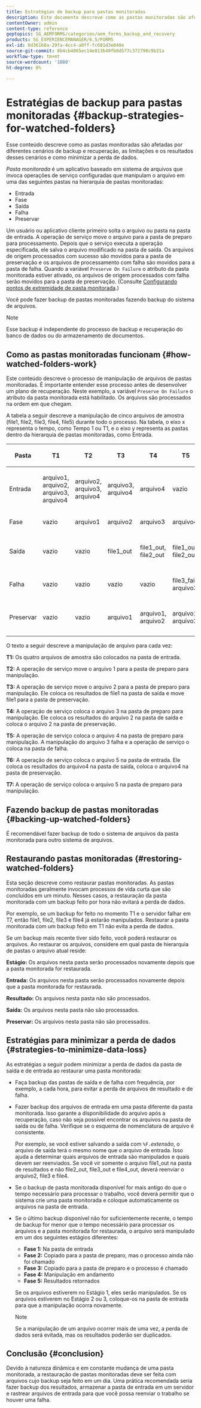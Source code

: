 ```yaml
---
title: Estratégias de backup para pastas monitoradas
description: Este documento descreve como as pastas monitoradas são afetadas por diferentes cenários de backup e recuperação, as limitações e os resultados desses cenários e como minimizar a perda de dados.
contentOwner: admin
content-type: reference
geptopics: SG_AEMFORMS/categories/aem_forms_backup_and_recovery
products: SG_EXPERIENCEMANAGER/6.5/FORMS
exl-id: 0d36160a-29fa-4cc4-a0ff-fc681d3e040e
source-git-commit: 8b4cb4065ec14e813b49fb0d577c372790c9b21a
workflow-type: tm+mt
source-wordcount: '1080'
ht-degree: 0%

---
```


# Estratégias de backup para pastas monitoradas {#backup-strategies-for-watched-folders}

Esse conteúdo descreve como as pastas monitoradas são afetadas por diferentes cenários de backup e recuperação, as limitações e os resultados desses cenários e como minimizar a perda de dados.

*Pasta monitorada* é um aplicativo baseado em sistema de arquivos que invoca operações de serviço configuradas que manipulam o arquivo em uma das seguintes pastas na hierarquia de pastas monitoradas:

* Entrada
* Fase
* Saída
* Falha
* Preservar

Um usuário ou aplicativo cliente primeiro solta o arquivo ou pasta na pasta de entrada. A operação de serviço move o arquivo para a pasta de preparo para processamento. Depois que o serviço executa a operação especificada, ele salva o arquivo modificado na pasta de saída. Os arquivos de origem processados com sucesso são movidos para a pasta de preservação e os arquivos de processamento com falha são movidos para a pasta de falha. Quando a variável `Preserve On Failure` o atributo da pasta monitorada estiver ativado, os arquivos de origem processados com falha serão movidos para a pasta de preservação. (Consulte [Configurando pontos de extremidade de pasta monitorada](/help/forms/using/admin-help/configuring-watched-folder-endpoints.md#configuring-watched-folder-endpoints).)

Você pode fazer backup de pastas monitoradas fazendo backup do sistema de arquivos.

>[!NOTE]
>
>Esse backup é independente do processo de backup e recuperação do banco de dados ou do armazenamento de documentos.

## Como as pastas monitoradas funcionam {#how-watched-folders-work}

Este conteúdo descreve o processo de manipulação de arquivos de pastas monitoradas. É importante entender esse processo antes de desenvolver um plano de recuperação. Neste exemplo, a variável `Preserve On Failure` o atributo da pasta monitorada está habilitado. Os arquivos são processados na ordem em que chegam.

A tabela a seguir descreve a manipulação de cinco arquivos de amostra (file1, file2, file3, file4, file5) durante todo o processo. Na tabela, o eixo x representa o tempo, como Tempo 1 ou T1, e o eixo y representa as pastas dentro da hierarquia de pastas monitoradas, como Entrada.

<table>
 <thead>
  <tr>
   <th><p>Pasta</p></th>
   <th><p>T1</p></th>
   <th><p>T2</p></th>
   <th><p>T3</p></th>
   <th><p>T4</p></th>
   <th><p>T5</p></th>
   <th><p>T6</p></th>
   <th><p>T7</p></th>
  </tr>
 </thead>
 <tbody>
  <tr>
   <td><p>Entrada</p></td>
   <td><p>arquivo1, arquivo2, arquivo3, arquivo4</p></td>
   <td><p>arquivo2, arquivo3, arquivo4</p></td>
   <td><p>arquivo3, arquivo4</p></td>
   <td><p>arquivo4</p></td>
   <td><p>vazio</p></td>
   <td><p>arquivo5</p></td>
   <td><p>vazio</p></td>
  </tr>
  <tr>
   <td><p>Fase</p></td>
   <td><p>vazio</p></td>
   <td><p>arquivo1</p></td>
   <td><p>arquivo2</p></td>
   <td><p>arquivo3</p></td>
   <td><p>arquivo4</p></td>
   <td><p>vazio</p></td>
   <td><p>arquivo5</p></td>
  </tr>
  <tr>
   <td><p>Saída</p></td>
   <td><p>vazio</p></td>
   <td><p>vazio</p></td>
   <td><p>file1_out</p></td>
   <td><p>file1_out, file2_out</p></td>
   <td><p>file1_out, file2_out</p></td>
   <td><p>file1_out, file2_out, file4_out</p></td>
   <td><p>file1_out, file2_out, file4_out</p></td>
  </tr>
  <tr>
   <td><p>Falha</p></td>
   <td><p>vazio</p></td>
   <td><p>vazio</p></td>
   <td><p>vazio</p></td>
   <td><p>vazio</p></td>
   <td><p>file3_fail, arquivo3 </p></td>
   <td><p>file3_fail, arquivo3 </p></td>
   <td><p>file3_fail, arquivo3 </p></td>
  </tr>
  <tr>
   <td><p>Preservar</p></td>
   <td><p>vazio</p></td>
   <td><p>vazio</p></td>
   <td><p>arquivo1 </p></td>
   <td><p>arquivo1, arquivo2 </p></td>
   <td><p>arquivo1, arquivo2 </p></td>
   <td><p>arquivo1, arquivo2, arquivo4 </p></td>
   <td><p>arquivo1, arquivo2, arquivo4 </p></td>
  </tr>
 </tbody>
</table>

O texto a seguir descreve a manipulação de arquivo para cada vez:

**T1:** Os quatro arquivos de amostra são colocados na pasta de entrada.

**T2:** A operação de serviço move o arquivo 1 para a pasta de preparo para manipulação.

**T3:** A operação de serviço move o arquivo 2 para a pasta de preparo para manipulação. Ele coloca os resultados de file1 na pasta de saída e move file1 para a pasta de preservação.

**T4:** A operação de serviço coloca o arquivo 3 na pasta de preparo para manipulação. Ele coloca os resultados do arquivo 2 na pasta de saída e coloca o arquivo 2 na pasta de preservação.

**T5:** A operação de serviço coloca o arquivo 4 na pasta de preparo para manipulação. A manipulação do arquivo 3 falha e a operação de serviço o coloca na pasta de falha.

**T6:** A operação de serviço coloca o arquivo 5 na pasta de entrada. Ele coloca os resultados do arquivo4 na pasta de saída, coloca o arquivo4 na pasta de preservação.

**T7:** A operação de serviço coloca o arquivo 5 na pasta de preparo para manipulação.

## Fazendo backup de pastas monitoradas {#backing-up-watched-folders}

É recomendável fazer backup de todo o sistema de arquivos da pasta monitorada para outro sistema de arquivos.

## Restaurando pastas monitoradas {#restoring-watched-folders}

Esta seção descreve como restaurar pastas monitoradas. As pastas monitoradas geralmente invocam processos de vida curta que são concluídos em um minuto. Nesses casos, a restauração da pasta monitorada com um backup feito por hora não evitará a perda de dados.

Por exemplo, se um backup for feito no momento T1 e o servidor falhar em T7, então file1, file2, file3 e file4 já estarão manipulados. Restaurar a pasta monitorada com um backup feito em T1 não evita a perda de dados.

Se um backup mais recente tiver sido feito, você poderá restaurar os arquivos. Ao restaurar os arquivos, considere em qual pasta de hierarquia de pastas o arquivo atual reside:

**Estágio:** Os arquivos nesta pasta serão processados novamente depois que a pasta monitorada for restaurada.

**Entrada:** Os arquivos nesta pasta serão processados novamente depois que a pasta monitorada for restaurada.

**Resultado:** Os arquivos nesta pasta não são processados.

**Saída:** Os arquivos nesta pasta não são processados.

**Preservar:** Os arquivos nesta pasta não são processados.

## Estratégias para minimizar a perda de dados {#strategies-to-minimize-data-loss}

As estratégias a seguir podem minimizar a perda de dados da pasta de saída e de entrada ao restaurar uma pasta monitorada:

* Faça backup das pastas de saída e de falha com frequência, por exemplo, a cada hora, para evitar a perda de arquivos de resultado e de falha.
* Fazer backup dos arquivos de entrada em uma pasta diferente da pasta monitorada. Isso garante a disponibilidade do arquivo após a recuperação, caso não seja possível encontrar os arquivos na pasta de saída ou de falha. Verifique se o esquema de nomenclatura de arquivo é consistente.

  Por exemplo, se você estiver salvando a saída com `%F.`*extensão*, o arquivo de saída terá o mesmo nome que o arquivo de entrada. Isso ajuda a determinar quais arquivos de entrada são manipulados e quais devem ser reenviados. Se você vir somente o arquivo file1_out na pasta de resultados e não file2_out, file3_out e file4_out, deverá reenviar o arquivo2, file3 e file4.

* Se o backup de pasta monitorada disponível for mais antigo do que o tempo necessário para processar o trabalho, você deverá permitir que o sistema crie uma pasta monitorada e coloque automaticamente os arquivos na pasta de entrada.
* Se o último backup disponível não for suficientemente recente, o tempo de backup for menor que o tempo necessário para processar os arquivos e a pasta monitorada for restaurada, o arquivo será manipulado em um dos seguintes estágios diferentes:

   * **Fase 1:** Na pasta de entrada
   * **Fase 2:** Copiado para a pasta de preparo, mas o processo ainda não foi chamado
   * **Fase 3:** Copiado para a pasta de preparo e o processo é chamado
   * **Fase 4:** Manipulação em andamento
   * **Fase 5:** Resultados retornados

  Se os arquivos estiverem no Estágio 1, eles serão manipulados. Se os arquivos estiverem no Estágio 2 ou 3, coloque-os na pasta de entrada para que a manipulação ocorra novamente.

  >[!NOTE]
  >
  >Se a manipulação de um arquivo ocorrer mais de uma vez, a perda de dados será evitada, mas os resultados poderão ser duplicados.

## Conclusão {#conclusion}

Devido à natureza dinâmica e em constante mudança de uma pasta monitorada, a restauração de pastas monitoradas deve ser feita com arquivos cujo backup seja feito em um dia. Uma prática recomendada seria fazer backup dos resultados, armazenar a pasta de entrada em um servidor e rastrear arquivos de entrada para que você possa reenviar o trabalho se houver uma falha.

